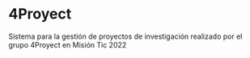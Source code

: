# 4Proyect
Sistema para la gestión de proyectos de investigación realizado por el grupo 4Proyect en Misión Tic 2022
